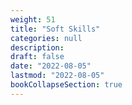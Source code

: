 ```yaml
---
weight: 51
title: "Soft Skills"
categories: null
description: 
draft: false
date: "2022-08-05"
lastmod: "2022-08-05"
bookCollapseSection: true
---
```


